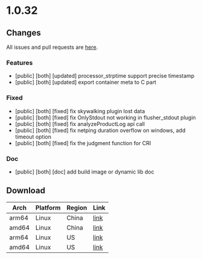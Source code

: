 # 1.0.32
## Changes
All issues and pull requests are [here](https://github.com/alibaba/ilogtail/milestone/6).
### Features
- [public] [both] [updated] processor_strptime support precise timestamp
- [public] [both] [updated] export container meta to C part
### Fixed
- [public] [both] [fixed] fix skywalking plugin lost data
- [public] [both] [fixed] fix OnlyStdout not working in flusher_stdout plugin
- [public] [both] [fixed] fix analyzeProductLog api call
- [public] [both] [fixed] fix netping duration overflow on windows, add timeout option
- [public] [both] [fixed] fix the judgment function for CRI
### Doc
- [public] [both] [doc] add build image or dynamic lib doc
## Download
| Arch| Platform| Region| Link|
|  ----  | ----  | ----  | ----  |
|arm64|Linux|China|[link](https://logtail-release-cn-hangzhou.oss-cn-hangzhou.aliyuncs.com/linux64/1.0.32/aarch64/logtail-linux64.tar.gz)|
|amd64|Linux|China|[link](https://logtail-release-cn-hangzhou.oss-cn-hangzhou.aliyuncs.com/linux64/1.0.32/x86_64/logtail-linux64.tar.gz)
|arm64|Linux|US|[link](https://logtail-release-us-west-1.oss-us-west-1.aliyuncs.com/linux64/1.0.32/aarch64/logtail-linux64.tar.gz)
|amd64|Linux|US|[link](https://logtail-release-us-west-1.oss-us-west-1.aliyuncs.com/linux64/1.0.32/x86_64/logtail-linux64.tar.gz)
